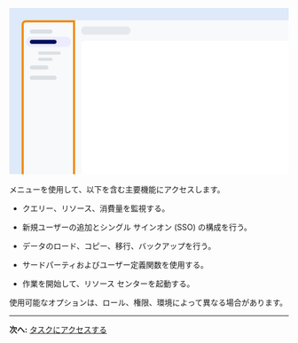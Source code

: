 ![画面上のメニューの場所を示す例。](Images/yfz1720902842214.png)

メニューを使用して、以下を含む主要機能にアクセスします。

-   クエリー、リソース、消費量を監視する。


-   新規ユーザーの追加とシングル サインオン (SSO) の構成を行う。


-   データのロード、コピー、移行、バックアップを行う。


-   サードパーティおよびユーザー定義関数を使用する。


-   作業を開始して、リソース センターを起動する。


使用可能なオプションは、ロール、権限、環境によって異なる場合があります。

---

**次へ:** [タスクにアクセスする](njy1721168384549.md)

